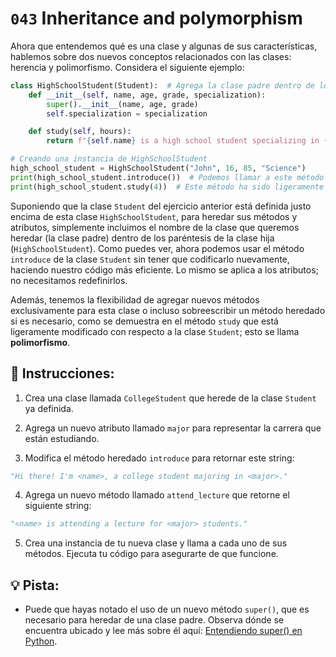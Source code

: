 # `043` Inheritance and polymorphism

Ahora que entendemos qué es una clase y algunas de sus características, hablemos sobre dos nuevos conceptos relacionados con las clases: herencia y polimorfismo. Considera el siguiente ejemplo:

```py
class HighSchoolStudent(Student):  # Agrega la clase padre dentro de los paréntesis
    def __init__(self, name, age, grade, specialization):
        super().__init__(name, age, grade)
        self.specialization = specialization

    def study(self, hours):
        return f"{self.name} is a high school student specializing in {self.specialization} and is studying for {hours} hours for exams."

# Creando una instancia de HighSchoolStudent
high_school_student = HighSchoolStudent("John", 16, 85, "Science")
print(high_school_student.introduce())  # Podemos llamar a este método gracias a la herencia
print(high_school_student.study(4))  # Este método ha sido ligeramente modificado y ahora retorna un string diferente
```

Suponiendo que la clase `Student` del ejercicio anterior está definida justo encima de esta clase `HighSchoolStudent`, para heredar sus métodos y atributos, simplemente incluimos el nombre de la clase que queremos heredar (la clase padre) dentro de los paréntesis de la clase hija (`HighSchoolStudent`). Como puedes ver, ahora podemos usar el método `introduce` de la clase `Student` sin tener que codificarlo nuevamente, haciendo nuestro código más eficiente. Lo mismo se aplica a los atributos; no necesitamos redefinirlos.

Además, tenemos la flexibilidad de agregar nuevos métodos exclusivamente para esta clase o incluso sobreescribir un método heredado si es necesario, como se demuestra en el método `study` que está ligeramente modificado con respecto a la clase `Student`; esto se llama **polimorfismo**.

## 📝 Instrucciones:

1. Crea una clase llamada `CollegeStudent` que herede de la clase `Student` ya definida.

2. Agrega un nuevo atributo llamado `major` para representar la carrera que están estudiando.

3. Modifica el método heredado `introduce` para retornar este string:

```py
"Hi there! I'm <name>, a college student majoring in <major>."
```

4. Agrega un nuevo método llamado `attend_lecture` que retorne el siguiente string:

```py
"<name> is attending a lecture for <major> students."
```

5. Crea una instancia de tu nueva clase y llama a cada uno de sus métodos. Ejecuta tu código para asegurarte de que funcione.


## 💡 Pista:

+ Puede que hayas notado el uso de un nuevo método `super()`, que es necesario para heredar de una clase padre. Observa dónde se encuentra ubicado y lee más sobre él aquí: [Entendiendo super() en Python](https://realpython.com/python-super/).
